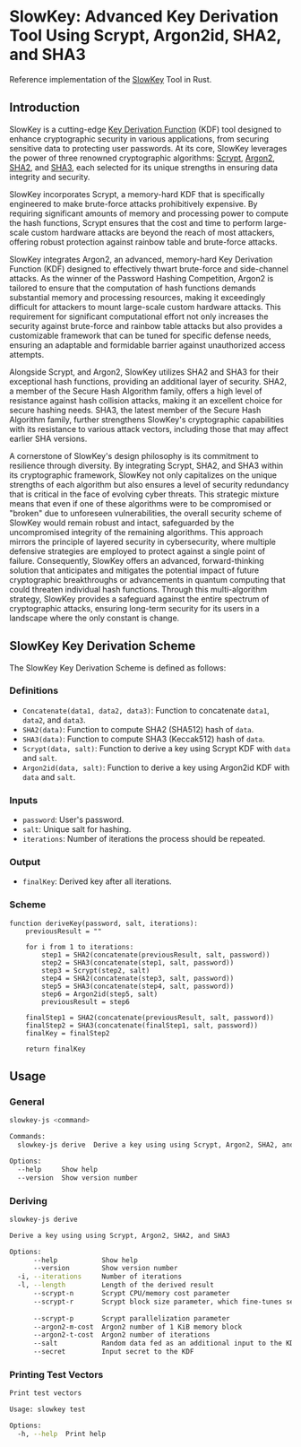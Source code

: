 # SlowKey: Advanced Key Derivation Tool Using Scrypt, Argon2id, SHA2, and SHA3

Reference implementation of the [SlowKey](https://github.com/lbeder/slowkey) Tool in Rust.

## Introduction

SlowKey is a cutting-edge [Key Derivation Function](https://en.wikipedia.org/wiki/Key_derivation_function) (KDF) tool designed to enhance cryptographic security in various applications, from securing sensitive data to protecting user passwords. At its core, SlowKey leverages the power of three renowned cryptographic algorithms: [Scrypt](https://en.wikipedia.org/wiki/Scrypt), [Argon2](https://en.wikipedia.org/wiki/Argon2), [SHA2](https://en.wikipedia.org/wiki/SHA-2), and [SHA3](https://en.wikipedia.org/wiki/SHA-3), each selected for its unique strengths in ensuring data integrity and security.

SlowKey incorporates Scrypt, a memory-hard KDF that is specifically engineered to make brute-force attacks prohibitively expensive. By requiring significant amounts of memory and processing power to compute the hash functions, Scrypt ensures that the cost and time to perform large-scale custom hardware attacks are beyond the reach of most attackers, offering robust protection against rainbow table and brute-force attacks.

SlowKey integrates Argon2, an advanced, memory-hard Key Derivation Function (KDF) designed to effectively thwart brute-force and side-channel attacks. As the winner of the Password Hashing Competition, Argon2 is tailored to ensure that the computation of hash functions demands substantial memory and processing resources, making it exceedingly difficult for attackers to mount large-scale custom hardware attacks. This requirement for significant computational effort not only increases the security against brute-force and rainbow table attacks but also provides a customizable framework that can be tuned for specific defense needs, ensuring an adaptable and formidable barrier against unauthorized access attempts.

Alongside Scrypt, and Argon2, SlowKey utilizes SHA2 and SHA3 for their exceptional hash functions, providing an additional layer of security. SHA2, a member of the Secure Hash Algorithm family, offers a high level of resistance against hash collision attacks, making it an excellent choice for secure hashing needs. SHA3, the latest member of the Secure Hash Algorithm family, further strengthens SlowKey's cryptographic capabilities with its resistance to various attack vectors, including those that may affect earlier SHA versions.

A cornerstone of SlowKey's design philosophy is its commitment to resilience through diversity. By integrating Scrypt, SHA2, and SHA3 within its cryptographic framework, SlowKey not only capitalizes on the unique strengths of each algorithm but also ensures a level of security redundancy that is critical in the face of evolving cyber threats. This strategic mixture means that even if one of these algorithms were to be compromised or "broken" due to unforeseen vulnerabilities, the overall security scheme of SlowKey would remain robust and intact, safeguarded by the uncompromised integrity of the remaining algorithms. This approach mirrors the principle of layered security in cybersecurity, where multiple defensive strategies are employed to protect against a single point of failure. Consequently, SlowKey offers an advanced, forward-thinking solution that anticipates and mitigates the potential impact of future cryptographic breakthroughs or advancements in quantum computing that could threaten individual hash functions. Through this multi-algorithm strategy, SlowKey provides a safeguard against the entire spectrum of cryptographic attacks, ensuring long-term security for its users in a landscape where the only constant is change.

## SlowKey Key Derivation Scheme

The SlowKey Key Derivation Scheme is defined as follows:

### Definitions

- `Concatenate(data1, data2, data3)`: Function to concatenate `data1`, `data2`, and `data3`.
- `SHA2(data)`: Function to compute SHA2 (SHA512) hash of `data`.
- `SHA3(data)`: Function to compute SHA3 (Keccak512) hash of `data`.
- `Scrypt(data, salt)`: Function to derive a key using Scrypt KDF with `data` and `salt`.
- `Argon2id(data, salt)`: Function to derive a key using Argon2id KDF with `data` and `salt`.

### Inputs

- `password`: User's password.
- `salt`: Unique salt for hashing.
- `iterations`: Number of iterations the process should be repeated.

### Output

- `finalKey`: Derived key after all iterations.

### Scheme

```pseudo
function deriveKey(password, salt, iterations):
    previousResult = ""

    for i from 1 to iterations:
        step1 = SHA2(concatenate(previousResult, salt, password))
        step2 = SHA3(concatenate(step1, salt, password))
        step3 = Scrypt(step2, salt)
        step4 = SHA2(concatenate(step3, salt, password))
        step5 = SHA3(concatenate(step4, salt, password))
        step6 = Argon2id(step5, salt)
        previousResult = step6

    finalStep1 = SHA2(concatenate(previousResult, salt, password))
    finalStep2 = SHA3(concatenate(finalStep1, salt, password))
    finalKey = finalStep2

    return finalKey
```

## Usage

### General

```sh
slowkey-js <command>

Commands:
  slowkey-js derive  Derive a key using using Scrypt, Argon2, SHA2, and SHA3

Options:
  --help     Show help                                                                                         [boolean]
  --version  Show version number                                                                               [boolean]
```

### Deriving

```sh
slowkey-js derive

Derive a key using using Scrypt, Argon2, SHA2, and SHA3

Options:
      --help           Show help                                                                               [boolean]
      --version        Show version number                                                                     [boolean]
  -i, --iterations     Number of iterations                                                      [number] [default: 100]
  -l, --length         Length of the derived result                                               [number] [default: 16]
      --scrypt-n       Scrypt CPU/memory cost parameter                                      [number] [default: 1048576]
      --scrypt-r       Scrypt block size parameter, which fine-tunes sequential memory read size and performance
                                                                                                   [number] [default: 8]
      --scrypt-p       Scrypt parallelization parameter                                            [number] [default: 1]
      --argon2-m-cost  Argon2 number of 1 KiB memory block                                   [number] [default: 2097152]
      --argon2-t-cost  Argon2 number of iterations                                                 [number] [default: 2]
      --salt           Random data fed as an additional input to the KDF                             [string] [required]
      --secret         Input secret to the KDF                                                       [string] [required]
```

### Printing Test Vectors

```sh
Print test vectors

Usage: slowkey test

Options:
  -h, --help  Print help
```
